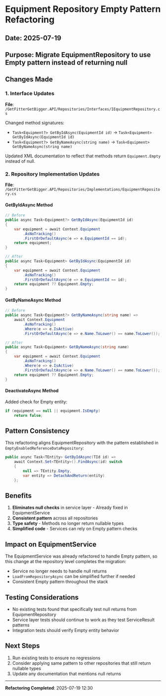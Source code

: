 # Equipment Repository Empty Pattern Refactoring

## Date: 2025-07-19
## Purpose: Migrate EquipmentRepository to use Empty pattern instead of returning null

## Changes Made

### 1. Interface Updates
**File**: `/GetFitterGetBigger.API/Repositories/Interfaces/IEquipmentRepository.cs`

Changed method signatures:
- `Task<Equipment?> GetByIdAsync(EquipmentId id)` → `Task<Equipment> GetByIdAsync(EquipmentId id)`
- `Task<Equipment?> GetByNameAsync(string name)` → `Task<Equipment> GetByNameAsync(string name)`

Updated XML documentation to reflect that methods return `Equipment.Empty` instead of null.

### 2. Repository Implementation Updates
**File**: `/GetFitterGetBigger.API/Repositories/Implementations/EquipmentRepository.cs`

#### GetByIdAsync Method
```csharp
// Before
public async Task<Equipment?> GetByIdAsync(EquipmentId id)
{
    var equipment = await Context.Equipment
        .AsNoTracking()
        .FirstOrDefaultAsync(e => e.EquipmentId == id);
    return equipment;
}

// After
public async Task<Equipment> GetByIdAsync(EquipmentId id)
{
    var equipment = await Context.Equipment
        .AsNoTracking()
        .FirstOrDefaultAsync(e => e.EquipmentId == id);
    return equipment ?? Equipment.Empty;
}
```

#### GetByNameAsync Method
```csharp
// Before
public async Task<Equipment?> GetByNameAsync(string name) =>
    await Context.Equipment
        .AsNoTracking()
        .Where(e => e.IsActive)
        .FirstOrDefaultAsync(e => e.Name.ToLower() == name.ToLower());

// After
public async Task<Equipment> GetByNameAsync(string name)
{
    var equipment = await Context.Equipment
        .AsNoTracking()
        .Where(e => e.IsActive)
        .FirstOrDefaultAsync(e => e.Name.ToLower() == name.ToLower());
    return equipment ?? Equipment.Empty;
}
```

#### DeactivateAsync Method
Added check for Empty entity:
```csharp
if (equipment == null || equipment.IsEmpty)
    return false;
```

## Pattern Consistency

This refactoring aligns EquipmentRepository with the pattern established in `EmptyEnabledReferenceDataRepository`:

```csharp
public async Task<TEntity> GetByIdAsync(TId id) =>
    await Context.Set<TEntity>().FindAsync(id) switch
    {
        null => TEntity.Empty,
        var entity => DetachAndReturn(entity)
    };
```

## Benefits

1. **Eliminates null checks** in service layer - Already fixed in EquipmentService
2. **Consistent pattern** across all repositories
3. **Type safety** - Methods no longer return nullable types
4. **Simplified code** - Services can rely on Empty pattern checks

## Impact on EquipmentService

The EquipmentService was already refactored to handle Empty pattern, so this change at the repository level completes the migration:

- Service no longer needs to handle null returns
- `LoadFromRepositoryAsync` can be simplified further if needed
- Consistent Empty pattern throughout the stack

## Testing Considerations

- No existing tests found that specifically test null returns from EquipmentRepository
- Service layer tests should continue to work as they test ServiceResult patterns
- Integration tests should verify Empty entity behavior

## Next Steps

1. Run existing tests to ensure no regressions
2. Consider applying same pattern to other repositories that still return nullable types
3. Update any documentation that mentions null returns

---

**Refactoring Completed**: 2025-07-19 12:30